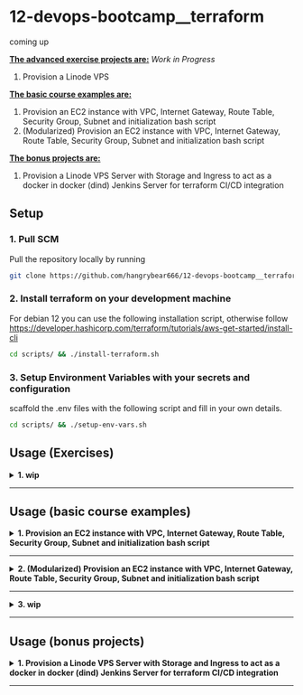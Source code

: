# 12-devops-bootcamp__terraform
coming up


<b><u>The advanced exercise projects are:</u></b>
*Work in Progress*
1. Provision a Linode VPS

<b><u>The basic course examples are:</u></b>
1. Provision an EC2 instance with VPC, Internet Gateway, Route Table, Security Group, Subnet and initialization bash script
2. (Modularized) Provision an EC2 instance with VPC, Internet Gateway, Route Table, Security Group, Subnet and initialization bash script

<b><u>The bonus projects are:</u></b>
1. Provision a Linode VPS Server with Storage and Ingress to act as a docker in docker (dind) Jenkins Server for terraform CI/CD integration

## Setup

### 1. Pull SCM

Pull the repository locally by running
```bash
git clone https://github.com/hangrybear666/12-devops-bootcamp__terraform.git
```
### 2. Install terraform on your development machine

For debian 12 you can use the following installation script, otherwise follow https://developer.hashicorp.com/terraform/tutorials/aws-get-started/install-cli
```bash
cd scripts/ && ./install-terraform.sh
```

### 3. Setup Environment Variables with your secrets and configuration

scaffold the .env files with the following script and fill in your own details.
```bash
cd scripts/ && ./setup-env-vars.sh
```


## Usage (Exercises)

<details closed>
<summary><b>1. wip</b></summary>

</details>

-----


## Usage (basic course examples)

<details closed>
<summary><b>1. Provision an EC2 instance with VPC, Internet Gateway, Route Table, Security Group, Subnet and initialization bash script</b></summary>

a. Create Public/Private Key pair so ec2-instance can add the public key to its ssh_config or use an existing key pair.

b. Create `terraform-01-ec2/terraform.tfvars` file and change any desired variables by overwriting the default values within `variables.tf`
```bash
my_ips               = ["62.158.109.251/32", "3.79.46.109/32"]
public_key_location  = "~/.ssh/id_ed25519.pub"
private_key_location = "~/.ssh/id_ed25519"
```

```bash
# source environment variables, especially AWS access keys
cd terraform-01-ec2/
source .env
terraform init
terraform apply
```


</details>

-----

<details closed>
<summary><b>2. (Modularized) Provision an EC2 instance with VPC, Internet Gateway, Route Table, Security Group, Subnet and initialization bash script</b></summary>

a. Create Public/Private Key pair so ec2-instance can add the public key to its ssh_config or use an existing key pair.

b. Create `terraform-02-ec2-modularized/terraform.tfvars` file and change any desired variables by overwriting the default values within `variables.tf`
```bash
my_ips               = ["62.158.109.251/32", "3.79.46.109/32"]
public_key_location  = "~/.ssh/id_ed25519.pub"
private_key_location = "~/.ssh/id_ed25519"
```

```bash
# source environment variables, especially AWS access keys
cd terraform-02-ec2-modularized/
source .env
terraform init
terraform apply
```

</details>

-----


<details closed>
<summary><b>3. wip</b></summary>

</details>

-----


## Usage (bonus projects)

<details closed>
<summary><b>1. Provision a Linode VPS Server with Storage and Ingress to act as a docker in docker (dind) Jenkins Server for terraform CI/CD integration</b></summary>

a. Setup a Linode Account and create an API TOKEN, then run script to generate `.env` file.
```bash
cd scripts/ && ./setup-linode.sh && cd ..
```

b. Create Public/Private Key pair so ec2-instance can add the public key to its ssh_config or use an existing key pair.

c. Create `bonus-01-linode-jenkins/terraform.tfvars` file and change any desired variables by overwriting the default values within `variables.tf`
```bash
my_ips               = ["62.158.109.251/32", "3.79.46.109/32"]
public_key_content   = "ssh-ed25519 xxxxxxxxxxxxxxxxxx example.user@protonmail.com"
private_key_location = "~/.ssh/id_ed25519"
instance_type        = "g6-standard-1" # standard is the bigger version with 2 virtual cpus
```

*Note:* in case sourcing .env file does not suffice, manually export the linode token in your shell $(export LINODE_TOKEN=xxx)
```bash
cd bonus-01-linode-jenkins/
source .env
terraform init
terraform apply
```

d. Add the output public ip of your instance creation to `install-jenkins/remote.properties` and execute the remote scp/ssh installation scripts.
```bash
cd install-jenkins/
./remote-install-java.sh
# you can change the service-user password by modifying it in .env file prior to docker installation.
./remote-install-docker.sh
./remote-run-jenkins-in-docker.sh
```

e. Retrieve the initial jenkins password from the linode instance and replace the ip with your own and login and configure Jenkins to your desire.

*Note* The server is available at port your-ip:8080

*Note* When setting up admin credentials for jenkins, save them in your `.env` file or back them up properly
```bash
ssh jenkins-runner@172.105.75.118 \
docker exec jenkins-dind cat /var/jenkins_home/secrets/initialAdminPassword
```

</details>

-----